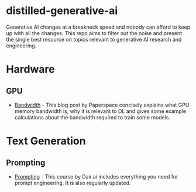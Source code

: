 # distilled-generative-ai
Generative AI changes at a breakneck speed and nobody can afford to keep up with all the changes. This repo aims to filter out the noise and present the single best resource on topics relevant to generative AI research and engineering.  
# Hardware
## GPU
- [Bandwidth](https://blog.paperspace.com/gpu-memory-bandwidth/) - This blog post by Paperspace concisely explains what GPU memory bandwidth is, why it is relevant to DL and gives some example calculations about the bandwidth required to train some models. 

# Text Generation
## Prompting
- [Prompting](https://www.promptingguide.ai/) - This course by Dair.ai includes everything you need for prompt engineering. It is also regularly updated.
